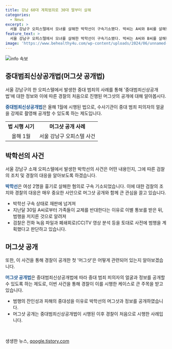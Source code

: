 ```yaml
---
title: 강남 60대 계획범죄로 30대 딸부터 살해
categories:
  - News
excerpt: >
  서울 강남구 오피스텔에서 모녀를 살해한 박학선이 구속기소됐다. 박씨는 A씨와 B씨를 살해한 혐의로 재판에 넘겨졌다. 범행 당일 A씨가 이별 통보를 하자 B씨를 찌르고 도망가는 A씨도 추적해 살해한 것으로 알려졌다. 수사과정에서 박씨는 우발적 범행을 주장했지만, 검찰은 사전에 범행을 계획한 것으로 밝혔다. 또한, 박씨의 머그샷과 신상정보가 공개되었는데, 이는 ‘머그샷 공개법’ 시행 이후 경찰이 이를 처음으로 이용한 사례이다.
feature_text: >
  서울 강남구 오피스텔에서 모녀를 살해한 박학선이 구속기소됐다. 박씨는 A씨와 B씨를 살해한 혐의로 재판에 넘겨졌다. 범행 당일 A씨가 이별 통보를 하자 B씨를 찌르고 도망가는 A씨도 추적해 살해한 것으로 알려졌다. 수사과정에서 박씨는 우발적 범행을 주장했지만, 검찰은 사전에 범행을 계획한 것으로 밝혔다. 또한, 박씨의 머그샷과 신상정보가 공개되었는데, 이는 ‘머그샷 공개법’ 시행 이후 경찰이 이를 처음으로 이용한 사례이다.
image: 'https://www.behealthy4u.com/wp-content/uploads/2024/06/unnamed-file.png'
---
```


<p><img src="https://www.behealthy4u.com/wp-content/uploads/2024/06/unnamed-file.png" alt="info 속보" /></p>

<h2 data-ke-size="size26">중대범죄신상공개법(머그샷 공개법)</h2>

<p data-ke-size="size16">서울 강남구의 한 오피스텔에서 발생한 중대 범죄의 사례를 통해 '중대범죄신상공개법'에 대한 정보와 이에 따른 경찰의 처음으로 진행된 머그샷의 공개에 대해 알아봅시다.</p>

<p data-ke-size="size16"><b><span style="color: #1a5490;">중대범죄신상공개법</span></b>은 올해 1월에 시행된 법으로, 수사기관이 중대 범죄 피의자의 얼굴을 강제로 촬영해 공개할 수 있도록 하는 제도입니다. </p>

<table>
    <tr>
        <td style="text-align: center; height: 17px;"><b>법 시행 시기</b></td>
        <td style="text-align: center; height: 17px;"><b>머그샷 공개 사례</b></td>
    </tr>
    <tr>
        <td style="text-align: center; height: 17px;">올해 1월</td>
        <td style="text-align: center; height: 17px;">서울 강남구 오피스텔 사건</td>
    </tr>
</table>

<h2 data-ke-size="size26">박학선의 사건</h2>

<p data-ke-size="size16">서울 강남구 소재 오피스텔에서 발생한 박학선의 사건은 어떤 내용인지, 그에 따른 검찰의 조치 및 경찰의 대응을 알아보도록 하겠습니다.</p>

<p data-ke-size="size16"><b><span style="color: #1a5490;">박학선</span></b>은 여성 2명을 흉기로 살해한 혐의로 구속 기소되었습니다. 이에 대한 검찰의 조치와 경찰의 대응은 매우 중요한 사안으로 머그샷 공개와 함께 큰 관심을 끌고 있습니다.</p>

<ul>
    <li>박학선 구속 상태로 재판에 넘겨져</li>
    <li>지난달 30일 A씨로부터 가족들이 교제를 반대한다는 이유로 이별 통보를 받은 뒤, 범행을 저지른 것으로 알려져</li>
    <li>검찰은 전화 녹음 파일과 폐쇄회로(CC)TV 영상 분석 등을 토대로 사전에 범행을 계획했다고 판단하고 있습니다.</li>
</ul>

<h2 data-ke-size="size26">머그샷 공개</h2>

<p data-ke-size="size16">또한, 이 사건을 통해 경찰이 공개한 첫 '머그샷'은 어떻게 관련되어 있는지 알아보겠습니다.</p>

<p data-ke-size="size16"><b><span style="color: #1a5490;">머그샷 공개법</span></b>은 중대범죄신상공개법에 따라 중대 범죄 피의자의 얼굴과 정보를 공개할 수 있도록 하는 제도로, 이번 사건을 통해 경찰이 이를 시행한 케이스로 큰 주목을 받고 있습니다.</p>

<ul>
    <li>범행의 잔인성과 피해의 중대성을 이유로 박학선의 머그샷과 정보를 공개하였습니다.</li>
    <li>머그샷 공개는 중대범죄신상공개법이 시행된 이후 경찰이 처음으로 시행한 사례입니다.</li>
</ul>

<p data-ke-size="size16">&nbsp;</p>
생생한 뉴스, <a href="https://qoogle.tistory.com" rel="dofollow">qoogle.tistory.com</a>


